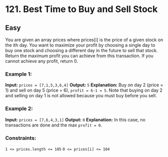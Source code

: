 # 121. Best Time to Buy and Sell Stock

## Easy

You are given an array prices where prices[i] is the price of a given stock on the ith day. You want to maximize your
profit by choosing a single day to buy one stock and choosing a different day in the future to sell that stock. Return
the maximum profit you can achieve from this transaction. If you cannot achieve any profit, return 0.

### Example 1:

**Input:** `prices = [7,1,5,3,6,4]`
**Output:** `5`
**Explanation:** Buy on day 2 (price = 1) and sell on day 5 (price = 6), `profit = 6-1 = 5`.
Note that buying on day 2 and selling on day 1 is not allowed because you must buy before you sell.

### Example 2:

**Input:** `prices = [7,6,4,3,1]`
**Output:** `0`
**Explanation:** In this case, no transactions are done and the max `profit = 0`.

### Constraints:

`1 <= prices.length <= 105`
`0 <= prices[i] <= 104`